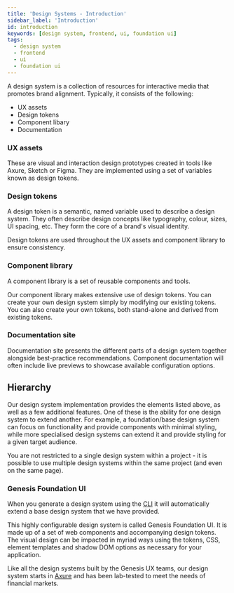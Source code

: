 ```yaml
---
title: 'Design Systems - Introduction'
sidebar_label: 'Introduction'
id: introduction
keywords: [design system, frontend, ui, foundation ui]
tags:
  - design system
  - frontend
  - ui
  - foundation ui
---
```


A design system is a collection of resources for interactive media that promotes brand alignment. Typically, it consists of the following:

* UX assets
* Design tokens
* Component libary
* Documentation

### UX assets

These are visual and interaction design prototypes created in tools like Axure, Sketch or Figma. They are implemented using a set of variables known as design tokens.

### Design tokens

A design token is a semantic, named variable used to describe a design system. They often describe design concepts like typography, colour, sizes, UI spacing, etc. They form the core of a brand's visual identity.

Design tokens are used throughout the UX assets and component library to ensure consistency.

### Component library
A component library is a set of reusable components and tools. 

Our component library makes extensive use of design tokens. You can create your own design system simply by modifying our existing tokens. You can also create your own tokens, both stand-alone and derived from existing tokens.

### Documentation site
Documentation site presents the different parts of a design system together alongside best-practice recommendations. Component documentation will often include live previews to showcase available configuration options.

## Hierarchy

Our design system implementation provides the elements listed above, as well as a few additional features. One of these is the ability for one design system to extend another. For example, a foundation/base design system can focus on functionality and provide components with minimal styling, while more specialised design systems can extend it and provide styling for a given target audience.

You are not restricted to a single design system within a project - it is possible to use multiple design systems within the same project (and even on the same page).

### Genesis Foundation UI

When you generate a design system using the [CLI](/getting-started/quick-start/create-a-new-project/) it will automatically extend a base design system that we have provided.

This highly configurable design system is called Genesis Foundation UI. It is made up of a set of web components and accompanying design tokens. The visual design can be impacted in myriad ways using the tokens, CSS, element templates and shadow DOM options as necessary for your application.

Like all the design systems built by the Genesis UX teams, our design system starts in [Axure](https://www.axure.com/) and has been lab-tested to meet the needs of financial markets.
